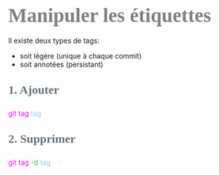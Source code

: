 <head>
<style>
#titleMain {color:#808080; font-size:40px; font-weight:bold; font-family:"Cambria"}
#titleSub {color:#677179; font-size:24px; font-weight:bold; font-family: "Verdana"; margin-top:30px; margin-bottom:25px}
#titleSub2 {color:#563C5C; font-size:20px; font-weight:bold; margin-bottom:20px}
#com {color:#FF00FF; font-size:18px "Carnivalee Freakshow"}
#par {color:#32CD32; font-size:18px "Carnivalee Freakshow"}
#val {color:#87CEFA; font-size:18px "Carnivalee Freakshow"}
#not {color:#1E90FF; font-size:18px "Carnivalee Freakshow"}
</style>
</head>

<!-- ```css
<head>
<style>
#bleu {
color:#87CEFA }
</style>
</head>
``` -->

# <div id="titleMain">Manipuler les étiquettes</div>

Il existe deux types de tags:
- soit légère (unique à chaque commit)
- soit annotées (persistant)

## <div id="titleSub">1. Ajouter</div>

<span id="com">git tag</span> 
<span id="val">tag</span>

## <div id="titleSub">2. Supprimer</div>

<span id="com">git tag</span>
<span id="par">-d</span>
<span id="val">tag</span>